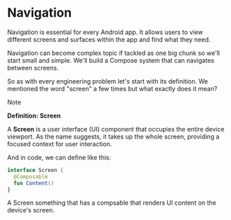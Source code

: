 # Navigation

Navigation is essential for every Android app. 
It allows users to view different screens and surfaces within the app
and find what they need.

Navigation can become complex topic if tackled as one big chunk so we'll start
small and simple. We'll build a Compose system that can navigates between screens.

So as with every engineering problem let's start with its definition.
We mentioned the word "screen" a few times but what exactly does it mean?

> [!NOTE]
> **Definition: Screen**
> 
> A **Screen** is a user interface (UI) component that occupies the entire device viewport. As the name suggests, it takes up the whole screen, providing a focused context for user interaction.

And in code, we can define like this:
```kotlin
interface Screen {
  @Composable
  fun Content()
}
```

A Screen something that has a compsable that renders UI content on the device's screen.
